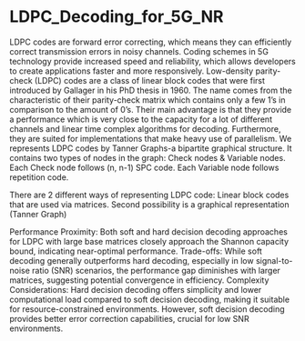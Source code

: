 # LDPC_Decoding_for_5G_NR
LDPC codes are forward error correcting, which means they can efficiently correct transmission errors in noisy channels. Coding schemes in 5G technology provide increased speed and reliability, which allows developers to create applications faster and more responsively.
Low-density parity-check (LDPC) codes are a class of linear block codes that were first introduced by Gallager in his PhD thesis in 1960. The name comes from the characteristic of their parity-check matrix which contains only a few 1’s in comparison to the amount of 0’s. 
Their main advantage is that they provide a performance which is very close to the capacity for a lot of different channels and linear time complex algorithms for decoding. Furthermore, they are suited for implementations that make heavy use of parallelism.
We represents LDPC codes by Tanner Graphs-a bipartite graphical structure. It contains two types of nodes in the graph: Check nodes & Variable nodes. Each Check node follows (n, n-1) SPC code. Each Variable node follows repetition code.
<p>
There are 2 different ways of representing LDPC code: Linear block codes that are used via matrices. Second possibility is a graphical representation (Tanner Graph)
</p>
<p>
Performance Proximity: Both soft and hard decision decoding approaches for LDPC with large base matrices closely approach the Shannon capacity bound, indicating near-optimal performance.
Trade-offs: While soft decoding generally outperforms hard decoding, especially in low signal-to-noise ratio (SNR) scenarios, the performance gap diminishes with larger matrices, suggesting potential convergence in efficiency.
Complexity Considerations: Hard decision decoding offers simplicity and lower computational load compared to soft decision decoding, making it suitable for resource-constrained environments. However, soft decision decoding provides better error correction capabilities, crucial for low SNR environments.
</p>
